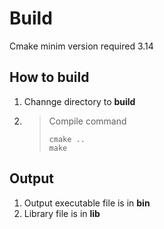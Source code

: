 # Build
Cmake minim version required 3.14

## How to build
1. Channge directory to **build**
2. > Compile command
    > ```shell
    > cmake ..
    > make
    > ```

## Output
1. Output executable file is in **bin**
2. Library file is in **lib**




